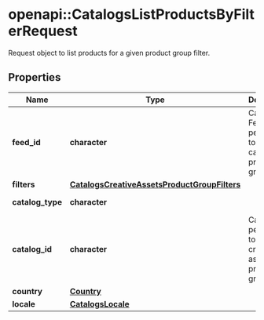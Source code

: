 # openapi::CatalogsListProductsByFilterRequest

Request object to list products for a given product group filter.

## Properties
Name | Type | Description | Notes
------------ | ------------- | ------------- | -------------
**feed_id** | **character** | Catalog Feed id pertaining to the catalog product group filter. | [Pattern: ^\\d+$] 
**filters** | [**CatalogsCreativeAssetsProductGroupFilters**](CatalogsCreativeAssetsProductGroupFilters.md) |  | 
**catalog_type** | **character** |  | [Enum: [CREATIVE_ASSETS]] 
**catalog_id** | **character** | Catalog id pertaining to the creative assets product group. | [Pattern: ^\\d+$] 
**country** | [**Country**](Country.md) |  | [Enum: ] 
**locale** | [**CatalogsLocale**](CatalogsLocale.md) |  | [Enum: ] 


